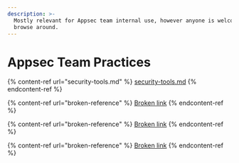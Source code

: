```yaml
---
description: >-
  Mostly relevant for Appsec team internal use, however anyone is welcome to
  browse around.
---
```


# Appsec Team Practices

{% content-ref url="security-tools.md" %}
[security-tools.md](security-tools.md)
{% endcontent-ref %}

{% content-ref url="broken-reference" %}
[Broken link](broken-reference)
{% endcontent-ref %}

{% content-ref url="broken-reference" %}
[Broken link](broken-reference)
{% endcontent-ref %}

{% content-ref url="broken-reference" %}
[Broken link](broken-reference)
{% endcontent-ref %}

